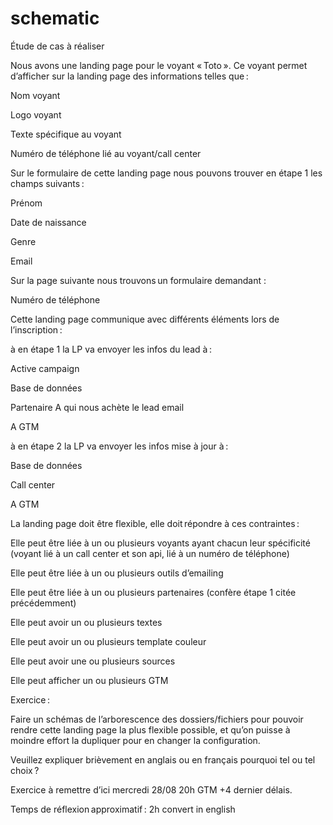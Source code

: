 # schematic
 Étude de cas à réaliser 

 

Nous avons une landing page pour le voyant « Toto ». Ce voyant permet d’afficher sur la landing page des informations telles que : 

Nom voyant 

Logo voyant 

Texte spécifique au voyant 

Numéro de téléphone lié au voyant/call center 

Sur le formulaire de cette landing page nous pouvons trouver en étape 1 les champs suivants : 

Prénom 

Date de naissance 

Genre 

Email 

Sur la page suivante nous trouvons un formulaire demandant : 

Numéro de téléphone 

 

Cette landing page communique avec différents éléments lors de l’inscription : 

à en étape 1 la LP va envoyer les infos du lead à : 

Active campaign 

Base de données 

Partenaire A qui nous achète le lead email 

A GTM 

à en étape 2 la LP va envoyer les infos mise à jour à : 

Base de données 

Call center 

A GTM 

 

La landing page doit être flexible, elle doit répondre à ces contraintes : 

Elle peut être liée à un ou plusieurs voyants ayant chacun leur spécificité (voyant lié à un call center et son api, lié à un numéro de téléphone) 

Elle peut être liée à un ou plusieurs outils d’emailing 

Elle peut être liée à un ou plusieurs partenaires (confère étape 1 citée précédemment) 

Elle peut avoir un ou plusieurs textes 

Elle peut avoir un ou plusieurs template couleur 

Elle peut avoir une ou plusieurs sources 

Elle peut afficher un ou plusieurs GTM 

 

Exercice : 

Faire un schémas de l’arborescence des dossiers/fichiers pour pouvoir rendre cette landing page la plus flexible possible, et qu’on puisse à moindre effort la dupliquer pour en changer la configuration. 

Veuillez expliquer brièvement en anglais ou en français pourquoi tel ou tel choix ? 

 

Exercice à remettre d’ici mercredi 28/08 20h GTM +4 dernier délais. 

Temps de réflexion approximatif : 2h  convert in english
